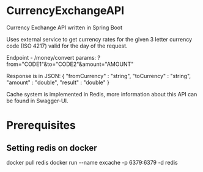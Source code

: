 # CurrencyExchangeAPI
Currency Exchange API written in Spring Boot

Uses external service to get currency rates for the given 3 letter currency code (ISO 4217) valid for the day of the request.

Endpoint - /money/convert
  params: ?from="CODE1"&to="CODE2"&amount="AMOUNT"
  
Response is in JSON:
      {
        "fromCurrency" : "string",
         "toCurrency" : "string",
         "amount" : "double",
         "result" : "double"
       }
   
Cache system is implemented in Redis, more information about this API can be found in Swagger-UI.

# Prerequisites
## Setting redis on docker
docker pull redis
docker run --name excache -p 6379:6379 -d redis
